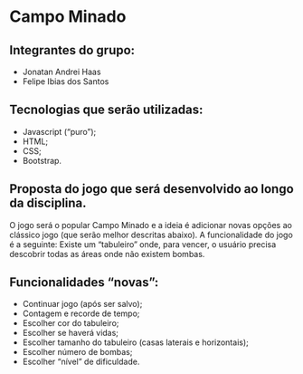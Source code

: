# Campo Minado

## Integrantes do grupo:
- Jonatan Andrei Haas
- Felipe Ibias dos Santos

## Tecnologias que serão utilizadas:
- Javascript (“puro”);
- HTML;
- CSS;
- Bootstrap.

## Proposta do jogo que será desenvolvido ao longo da disciplina.
O jogo será o popular Campo Minado e a ideia é adicionar novas opções ao clássico jogo (que serão melhor descritas abaixo).
A funcionalidade do jogo é a seguinte: Existe um “tabuleiro” onde, para vencer, o usuário precisa descobrir todas as áreas onde não existem bombas.

## Funcionalidades “novas”:
- Continuar jogo (após ser salvo);
- Contagem e recorde de tempo;
- Escolher cor do tabuleiro;
- Escolher se haverá vidas;
- Escolher tamanho do tabuleiro (casas laterais e horizontais);
- Escolher número de bombas;
- Escolher “nível” de dificuldade.
